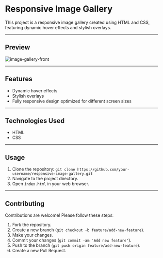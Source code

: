 # Responsive Image Gallery

This project is a responsive image gallery created using HTML and CSS, featuring dynamic hover effects and stylish overlays.

---

## Preview

![image-gallery-front](https://github.com/yogirajbshinde21/Image-Gallery/assets/84953719/ce5323f4-328e-4eb8-a5db-d6545ff85163)

---

## Features

- Dynamic hover effects
- Stylish overlays
- Fully responsive design optimized for different screen sizes

---

## Technologies Used

- HTML
- CSS

---

## Usage

1. Clone the repository: `git clone https://github.com/your-username/responsive-image-gallery.git`
2. Navigate to the project directory.
3. Open `index.html` in your web browser.

---

## Contributing

Contributions are welcome! Please follow these steps:

1. Fork the repository.
2. Create a new branch (`git checkout -b feature/add-new-feature`).
3. Make your changes.
4. Commit your changes (`git commit -am 'Add new feature'`).
5. Push to the branch (`git push origin feature/add-new-feature`).
6. Create a new Pull Request.
